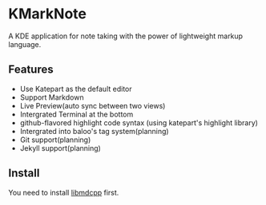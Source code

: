 # KMarkNote

A KDE application for note taking with the power of lightweight markup language.

## Features
+ Use Katepart as the default editor
+ Support Markdown
+ Live Preview(auto sync between two views)
+ Intergrated Terminal at the bottom
+ github-flavored highlight code syntax (using katepart's highlight library)
+ Intergrated into baloo's tag system(planning)
+ Git support(planning)
+ Jekyll support(planning)

## Install

You need to install [libmdcpp](https://github.com/sadhen/libmdcpp) first.
